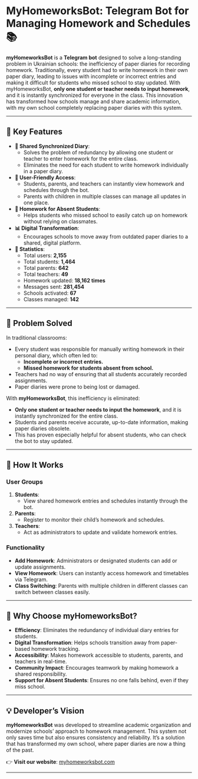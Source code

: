 # MyHomeworksBot: Telegram Bot for Managing Homework and Schedules 📚

**myHomeworksBot** is a **Telegram bot** designed to solve a long-standing problem in Ukrainian schools: the inefficiency of paper diaries for recording homework. Traditionally, every student had to write homework in their own paper diary, leading to issues with incomplete or incorrect entries and making it difficult for students who missed school to stay updated. With myHomeworksBot, **only one student or teacher needs to input homework**, and it is instantly synchronized for everyone in the class. This innovation has transformed how schools manage and share academic information, with my own school completely replacing paper diaries with this system.

---

## 🎯 Key Features

- **📅 Shared Synchronized Diary**:
  - Solves the problem of redundancy by allowing one student or teacher to enter homework for the entire class.
  - Eliminates the need for each student to write homework individually in a paper diary.
- **👥 User-Friendly Access**:
  - Students, parents, and teachers can instantly view homework and schedules through the bot.
  - Parents with children in multiple classes can manage all updates in one place.
- **📖 Homework for Absent Students**:
  - Helps students who missed school to easily catch up on homework without relying on classmates.
- **📊 Digital Transformation**:
  - Encourages schools to move away from outdated paper diaries to a shared, digital platform.
- **📌 Statistics**:
  - Total users: **2,155**
  - Total students: **1,464**
  - Total parents: **642**
  - Total teachers: **49**
  - Homework updated: **18,162 times**
  - Messages sent: **281,454**
  - Schools activated: **67**
  - Classes managed: **142**

---

## 🚀 Problem Solved

In traditional classrooms:
- Every student was responsible for manually writing homework in their personal diary, which often led to:
  - **Incomplete or incorrect entries.**
  - **Missed homework for students absent from school.**
- Teachers had no way of ensuring that all students accurately recorded assignments.
- Paper diaries were prone to being lost or damaged.

With **myHomeworksBot**, this inefficiency is eliminated:
- **Only one student or teacher needs to input the homework**, and it is instantly synchronized for the entire class.
- Students and parents receive accurate, up-to-date information, making paper diaries obsolete.
- This has proven especially helpful for absent students, who can check the bot to stay updated.

---

## 📖 How It Works

### User Groups
1. **Students**:
   - View shared homework entries and schedules instantly through the bot.
2. **Parents**:
   - Register to monitor their child’s homework and schedules.
3. **Teachers**:
   - Act as administrators to update and validate homework entries.

### Functionality
- **Add Homework**: Administrators or designated students can add or update assignments.
- **View Homework**: Users can instantly access homework and timetables via Telegram.
- **Class Switching**: Parents with multiple children in different classes can switch between classes easily.

---

## 🌟 Why Choose myHomeworksBot?

- **Efficiency**: Eliminates the redundancy of individual diary entries for students.
- **Digital Transformation**: Helps schools transition away from paper-based homework tracking.
- **Accessibility**: Makes homework accessible to students, parents, and teachers in real-time.
- **Community Impact**: Encourages teamwork by making homework a shared responsibility.
- **Support for Absent Students**: Ensures no one falls behind, even if they miss school.

---

## 💡 Developer’s Vision

**myHomeworksBot** was developed to streamline academic organization and modernize schools’ approach to homework management. This system not only saves time but also ensures consistency and reliability. It’s a solution that has transformed my own school, where paper diaries are now a thing of the past.

👉 **Visit our website**: [myhomeworksbot.com](http://myhomeworksbot.com/)

---

